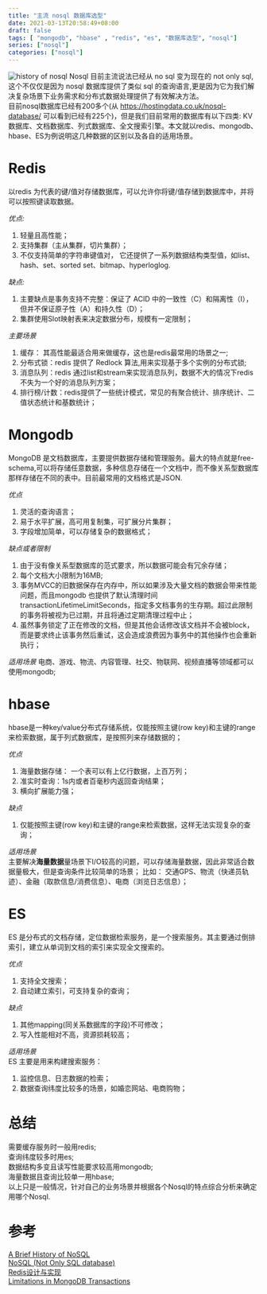 ```yaml
---
title: "主流 nosql 数据库选型"
date: 2021-03-13T20:58:49+08:00
draft: false
tags: [ "mongodb", "hbase" , "redis", "es", "数据库选型", "nosql"]
series: ["nosql"]
categories: ["nosql"]
---
```

![history of nosql](/history-of-nosql.jpg)
Nosql 目前主流说法已经从 no sql 变为现在的 not only sql,这个不仅仅是因为 nosql 数据库提供了类似 sql 的查询语言,更是因为它为我们解决复杂场景下业务需求和分布式数据处理提供了有效解决方法。  
目前nosql数据库已经有200多个(从 https://hostingdata.co.uk/nosql-database/ 可以看到已经有225个)，但是我们目前常用的数据库有以下四类:
KV数据库、文档数据库、列式数据库、全文搜索引擎。本文就以redis、mongodb、hbase、ES为例说明这几种数据的区别以及各自的适用场景。

# Redis
以redis 为代表的键/值对存储数据库，可以允许你将键/值存储到数据库中，并将可以按照键读取数据。  

*优点:*
1. 轻量且高性能；
2. 支持集群（主从集群，切片集群）；
3. 不仅支持简单的字符串键值对， 它还提供了一系列数据结构类型值，如list、hash、set、sorted set、bitmap、hyperloglog.  

*缺点:*
1. 主要缺点是事务支持不完整：保证了 ACID 中的一致性（C）和隔离性（I），但并不保证原子性（A）和持久性（D）；
2. 集群使用Slot映射表来决定数据分布，规模有一定限制；

*主要场景*
1. 缓存： 其高性能最适合用来做缓存，这也是redis最常用的场景之一;
2. 分布式锁：redis 提供了 Redlock 算法,用来实现基于多个实例的分布式锁;
3. 消息队列：redis 通过list和stream来实现消息队列，数据不大的情况下redis不失为一个好的消息队列方案；
4. 排行榜/计数：redis提供了一些统计模式，常见的有聚合统计、排序统计、二值状态统计和基数统计；


    
# Mongodb
MongoDB 是文档数据库，主要提供数据存储和管理服务。最大的特点就是free-schema,可以将存储任意数据，多种信息存储在一个文档中，而不像关系型数据库那样存储在不同的表中。目前最常用的文档格式是JSON.

*优点*
1. 灵活的查询语言；
2. 易于水平扩展，高可用复制集，可扩展分片集群；
3. 字段增加简单，可以存储复杂的数据格式；

*缺点或者限制*
1. 由于没有像关系型数据库的范式要求，所以数据可能会有冗余存储；
2. 每个文档大小限制为16MB;
3. 事务MVCC的旧数据保存在内存中，所以如果涉及大量文档的数据会带来性能问题，而且mongodb 也提供了默认清理时间transactionLifetimeLimitSeconds，指定多文档事务的生存期。超过此限制的事务将被视为已过期，并且将通过定期清理过程中止；
4. 虽然事务锁定了正在修改的文档，但是其他会话修改该文档并不会被block，而是要求终止该事务然后重试，这会造成浪费因为事务中的其他操作也会重新执行；


*适用场景*
电商、游戏、物流、内容管理、社交、物联网、视频直播等领域都可以使用mongodb;



# hbase
hbase是一种key/value分布式存储系统，仅能按照主键(row key)和主键的range来检索数据，属于列式数据库，是按照列来存储数据的；

*优点*
1. 海量数据存储： 一个表可以有上亿行数据，上百万列；
2. 准实时查询：1s内或者百毫秒内返回查询结果；
3. 横向扩展能力强；

*缺点*  
1. 仅能按照主键(row key)和主键的range来检索数据，这样无法实现复杂的查询；

*适用场景*  
主要解决**海量数据**量场景下I/O较高的问题，可以存储海量数据，因此非常适合数据量极大，但是查询条件比较简单的场景；
比如： 交通GPS、物流（快递员轨迹）、金融（取款信息/消费信息）、电商（浏览日志信息）；

# ES
ES 是分布式的文档存储，定位数据检索服务，是一个搜索服务。其主要通过倒排索引，建立从单词到文档的索引来实现全文搜索的。

*优点*  
1. 支持全文搜索；
2. 自动建立索引，可支持复杂的查询；

*缺点*
1. 其他mapping(同关系数据库的字段)不可修改；
2. 写入性能相对不高，资源损耗较高；

*适用场景*  
ES 主要是用来构建搜索服务：
1. 监控信息、日志数据的检索；
2. 数据查询纬度比较多的场景，如婚恋网站、电商购物；



# 总结
需要缓存服务时一般用redis;  
查询纬度较多时用es;  
数据结构多变且读写性能要求较高用mongodb;  
海量数据且查询比较单一用hbase;  
以上只是一般情况，针对自己的业务场景并根据各个Nosql的特点综合分析来确定用哪个Nosql. 






# 参考  
[A Brief History of NoSQL](http://blog.knuthaugen.no/2010/03/a-brief-history-of-nosql.html)  
[NoSQL (Not Only SQL database)](https://searchdatamanagement.techtarget.com/definition/NoSQL-Not-Only-SQL)  
[Redis设计与实现](https://redisbook.readthedocs.io/en/latest/feature/transaction.html#id12)  
[Limitations in MongoDB Transactions](https://www.dbta.com/Columns/MongoDB-Matters/Limitations-in-MongoDB-Transactions-127057.aspx)